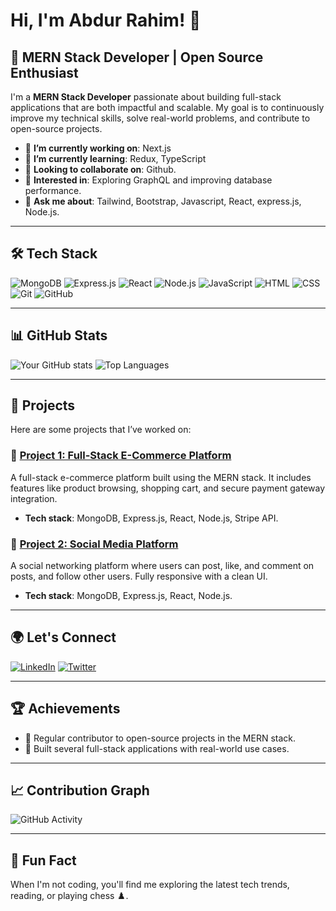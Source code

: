 # Hi, I'm Abdur Rahim! 👋

## 🚀 MERN Stack Developer | Open Source Enthusiast

I'm a **MERN Stack Developer** passionate about building full-stack applications that are both impactful and scalable. My goal is to continuously improve my technical skills, solve real-world problems, and contribute to open-source projects.

- 🔭 **I’m currently working on**: Next.js
- 🌱 **I’m currently learning**: Redux, TypeScript
- 👯 **Looking to collaborate on**: Github.
- 🤔 **Interested in**: Exploring GraphQL and improving database performance.
- 💬 **Ask me about**: Tailwind, Bootstrap, Javascript, React, express.js, Node.js.

---

## 🛠️ Tech Stack

![MongoDB](https://img.shields.io/badge/-MongoDB-47A248?style=flat-square&logo=mongodb&logoColor=white)
![Express.js](https://img.shields.io/badge/-Express.js-000000?style=flat-square&logo=express&logoColor=white)
![React](https://img.shields.io/badge/-React-61DAFB?style=flat-square&logo=react&logoColor=white)
![Node.js](https://img.shields.io/badge/-Node.js-339933?style=flat-square&logo=node.js&logoColor=white)
![JavaScript](https://img.shields.io/badge/-JavaScript-F7DF1E?style=flat-square&logo=javascript&logoColor=black)
![HTML](https://img.shields.io/badge/-HTML-E34F26?style=flat-square&logo=html5&logoColor=white)
![CSS](https://img.shields.io/badge/-CSS-1572B6?style=flat-square&logo=css3&logoColor=white)
![Git](https://img.shields.io/badge/-Git-F05032?style=flat-square&logo=git&logoColor=white)
![GitHub](https://img.shields.io/badge/-GitHub-181717?style=flat-square&logo=github&logoColor=white)

---

## 📊 GitHub Stats

![Your GitHub stats](https://github-readme-stats.vercel.app/api?username=your-username&show_icons=true&theme=radical)
![Top Languages](https://github-readme-stats.vercel.app/api/top-langs/?username=your-username&layout=compact&theme=radical)

---

## 📂 Projects

Here are some projects that I’ve worked on:

### 🌟 [Project 1: Full-Stack E-Commerce Platform](https://github.com/your-username/project-1)
A full-stack e-commerce platform built using the MERN stack. It includes features like product browsing, shopping cart, and secure payment gateway integration.
- **Tech stack**: MongoDB, Express.js, React, Node.js, Stripe API.

### 🌟 [Project 2: Social Media Platform](https://github.com/your-username/project-2)
A social networking platform where users can post, like, and comment on posts, and follow other users. Fully responsive with a clean UI.
- **Tech stack**: MongoDB, Express.js, React, Node.js.

---

## 🌍 Let's Connect

[![LinkedIn](https://img.shields.io/badge/LinkedIn-blue?style=flat-square&logo=linkedin)](https://www.linkedin.com/in/your-profile)
[![Twitter](https://img.shields.io/badge/Twitter-blue?style=flat-square&logo=twitter)](https://twitter.com/your-twitter)

---

## 🏆 Achievements

- 🌟 Regular contributor to open-source projects in the MERN stack.
- 🌟 Built several full-stack applications with real-world use cases.

---

## 📈 Contribution Graph

![GitHub Activity](https://github-readme-activity-graph.cyclic.app/graph?username=your-username&theme=react-dark&bg_color=20232a&hide_border=true)

---

## 💬 Fun Fact
When I'm not coding, you'll find me exploring the latest tech trends, reading, or playing chess ♟️.
